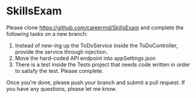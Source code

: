 # SkillsExam

Please clone https://github.com/careermd/SkillsExam and complete the following tasks on a new branch:

1. Instead of new-ing up the ToDoService inside the ToDoController, provide the service through injection.
2.	Move the hard-coded API endpoint into appSettings.json
3. There is a test inside the Tests project that needs code written in order to satisfy the test.  Please complete.

Once you’re done, please push your branch and submit a pull request.  If you have any questions, please let me know.
